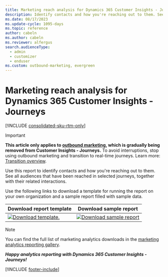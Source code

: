```yaml
---
title: Marketing reach analysis for Dynamics 365 Customer Insights - Journeys
description: Identify contacts and how you're reaching out to them. See all audiences reached in select journeys with the respective interactions generated.
ms.date: 08/17/2023
ms.update-cycle: 1095-days
ms.topic: reference
author: cabeln
ms.author: cabeln
ms.reviewer: alfergus
search.audienceType: 
  - admin
  - customizer
  - enduser
ms.custom: outbound-marketing, evergreen
---
```


# Marketing reach analysis for Dynamics 365 Customer Insights - Journeys

[!INCLUDE [consolidated-sku-rtm-only](.././includes/consolidated-sku-rtm-only.md)]

> [!IMPORTANT]
> **This article only applies to [outbound marketing](../user-guide.md), which is gradually being removed from Customer Insights - Journeys.** To avoid interruptions, stop using outbound marketing and transition to real-time journeys. Learn more: [Transition overview](../transition-overview.md).

Use this report to identify contacts and how you're reaching out to them. See all audiences that have been reached in selected journeys, together with their related interactions.

Use the following links to download a template for running the report on your own organization and a sample report filled with sample data.

|Download report template  |Download sample report  |
|---------|---------|
[![Download template.](media/IconDownloadTemplate30.png)](https://github.com/microsoft/Dynamics-365-for-Marketing---Power-BI-Reporting/raw/master/PowerBI-Templates/MarketingAnalyzers%20-%20Customers%20Included%20In%20Journeys.pbit)|[![Download sample report](media/IconDownloadReport30.png)](https://github.com/microsoft/Dynamics-365-for-Marketing---Power-BI-Reporting/raw/master/pbx%20files/MarketingAnalyzers%20-%20Customers%20Included%20In%20Journeys.pbix)|

> [!NOTE]
> You can find the full list of marketing analytics downloads in the [marketing analytics reporting gallery](analytics-gallery-start.md#gallery).

***Happy analytics reporting with Dynamics 365 Customer Insights - Journeys!***


[!INCLUDE [footer-include](.././includes/footer-banner.md)]
